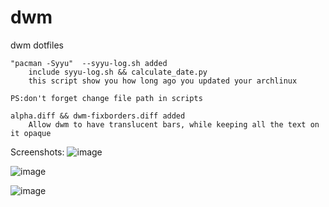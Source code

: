 # dwm
dwm dotfiles

```
"pacman -Syyu"  --syyu-log.sh added
	include syyu-log.sh && calculate_date.py
	this script show you how long ago you updated your archlinux

PS:don't forget change file path in scripts
```

```
alpha.diff && dwm-fixborders.diff added
	Allow dwm to have translucent bars, while keeping all the text on it opaque
```

Screenshots:
![image](https://user-images.githubusercontent.com/42199147/126334103-9e272543-2b69-4f9a-91f4-bf983223c49a.png)

![image](https://user-images.githubusercontent.com/42199147/126334201-a2247393-ff66-49c5-921f-1613c645d8be.png)

![image](https://user-images.githubusercontent.com/42199147/127648931-f26a12b5-21ce-4f36-8151-286d8bbeaddd.png)




